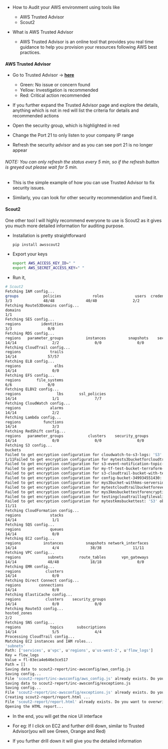 * How to Audit your AWS environment using tools like

    * AWS Trusted Advisor
    * Scout2

* What is AWS Trusted Advisor

    * AWS Trusted Advisor is an online tool that provides you real time guidance to help you provision your resources following AWS best practices.

#### AWS Trusted Advisor

* Go to Trusted Advisor → [**here**](https://console.aws.amazon.com/trustedadvisor)

    * Green: No issue or concern found
    * Yellow: Investigation is recommended
    * Red: Critical action recommended

* If you further expand the Trusted Advisor page and explore the details, anything which is not in red will list the criteria for details and recommended actions
* Open the security group, which is highlighted in red
* Change the Port 21 to only listen to your company IP range
* Refresh the security advisor and as you can see port 21 is no longer appear

###### NOTE: You can only refresh the status every 5 min, so if the refresh button is greyed out please wait for 5 min.

* This is the simple example of how you can use Trusted Advisor to fix security issues.

* Similarly, you can look for other security recommendation and fixed it.

#### Scout2

One other tool I will highly recommend everyone to use is Scout2 as it gives you much more detailed information for auditing purpose.

* Installation is pretty straightforward

    ```sh
    pip install awsscout2
    ```

* Export your keys

    ```sh
    export AWS_ACCESS_KEY_ID=" "
    export AWS_SECRET_ACCESS_KEY=" "
    ```

* Run it,

```sh
# Scout2
Fetching IAM config...
groups           policies              roles              users  credential_report    password_policy
3/3              48/48              40/40                2/2                1/1                1/1
Fetching Route53Domains config...
domains
1/1
Fetching SES config...
regions         identities
3/3                0/0
Fetching RDS config...
regions   parameter_groups          instances          snapshots    security_groups      subnet_groups
14/14                2/2                0/0                0/0              14/14                1/1
Fetching CloudTrail config...
regions             trails
14/14              57/57
Fetching ELB config...
regions               elbs
14/14                0/0
Fetching EFS config...
regions       file_systems
6/6                0/0
Fetching ELBV2 config...
regions                lbs       ssl_policies
14/14                1/1                7/7
Fetching CloudWatch config...
regions             alarms
14/14                2/2
Fetching Lambda config...
regions          functions
14/14                3/3
Fetching RedShift config...
regions   parameter_groups           clusters    security_groups
14/14                0/0                0/0                0/0
Fetching S3 config...
buckets
Failed to get encryption configuration for cloudwatch-to-s3-logs: 'S3' object has no attribute 'get_bucket_encryption'
1/11Failed to get encryption configuration for mytests3bucketforcloudtrail: 'S3' object has no attribute 'get_bucket_encryption'
Failed to get encryption configuration for s3-event-notification-topic-mydemo-bucket: 'S3' object has no attribute 'get_bucket_encryption'
Failed to get encryption configuration for my-tf-test-bucket-terraform-12345676: 'S3' object has no attribute 'get_bucket_encryption'
Failed to get encryption configuration for s3-cloudtrail-bucket-with-terraform-code: 'S3' object has no attribute 'get_bucket_encryption'
Failed to get encryption configuration for config-bucket-349934551430: 'S3' object has no attribute 'get_bucket_encryption'
Failed to get encryption configuration for mys3bucket-withkms-serverside-encryption: 'S3' object has no attribute 'get_bucket_encryption'
Failed to get encryption configuration for mytestcloudtrailbucketforevent: 'S3' object has no attribute 'get_bucket_encryption'
Failed to get encryption configuration for mys3kmsbuckettestforencryption: 'S3' object has no attribute 'get_bucket_encryption'
Failed to get encryption configuration for testingcloudtraillogfilevalidationbucket: 'S3' object has no attribute 'get_bucket_encryption'
Failed to get encryption configuration for mytestkmsbuckettest: 'S3' object has no attribute 'get_bucket_encryption'
11/11
Fetching CloudFormation config...
regions             stacks
14/14                1/1
Fetching SQS config...
regions             queues
14/14                0/0
Fetching EC2 config...
regions          instances          snapshots network_interfaces            volumes    security_groups
14/14                4/4              38/38              11/11                7/7              30/30
Fetching VPC config...
regions            subnets       route_tables       vpn_gateways               vpcs  customer_gateways       network_acls    vpn_connections          flow_logs peering_connections
14/14              48/48              18/18                0/0              16/16                0/0              16/16                0/0                2/2                0/0
Fetching EMR config...
regions           clusters
14/14                0/0
Fetching Direct Connect config...
regions        connections
14/14                0/0
Fetching ElastiCache config...
regions           clusters    security_groups
14/14                0/0                0/0
Fetching Route53 config...
hosted_zones
2/2
Fetching SNS config...
regions             topics      subscriptions
14/14                5/5                4/4
Processing CloudTrail config...
Matching EC2 instances and IAM roles...
'subnets'
Path: ['services', u'vpc', u'regions', u'us-west-2', u'flow_logs']
Key = flow_logs
Value = fl-03eca4e646e3ce517
Path = []
Saving data to scout2-report/inc-awsconfig/aws_config.js
Saving config...
File 'scout2-report/inc-awsconfig/aws_config.js' already exists. Do you want to overwrite it (y/n)? y
Saving data to scout2-report/inc-awsconfig/exceptions.js
Saving config...
File 'scout2-report/inc-awsconfig/exceptions.js' already exists. Do you want to overwrite it (y/n)? y
Creating scout2-report/report.html ...
File 'scout2-report/report.html' already exists. Do you want to overwrite it (y/n)? y
Opening the HTML report...
```

* In the end, you will get the nice UI interface

* For eg: If I click on EC2 and further drill down, similar to Trusted Advisor(you will see Green, Orange and Red)

* If you further drill down it will give you the detailed information
